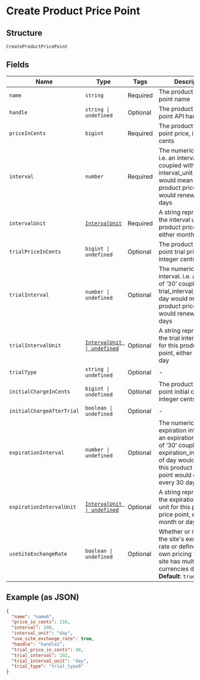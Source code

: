 
# Create Product Price Point

## Structure

`CreateProductPricePoint`

## Fields

| Name | Type | Tags | Description |
|  --- | --- | --- | --- |
| `name` | `string` | Required | The product price point name |
| `handle` | `string \| undefined` | Optional | The product price point API handle |
| `priceInCents` | `bigint` | Required | The product price point price, in integer cents |
| `interval` | `number` | Required | The numerical interval. i.e. an interval of ‘30’ coupled with an interval_unit of day would mean this product price point would renew every 30 days |
| `intervalUnit` | [`IntervalUnit`](../../doc/models/interval-unit.md) | Required | A string representing the interval unit for this product price point, either month or day |
| `trialPriceInCents` | `bigint \| undefined` | Optional | The product price point trial price, in integer cents |
| `trialInterval` | `number \| undefined` | Optional | The numerical trial interval. i.e. an interval of ‘30’ coupled with an trial_interval_unit of day would mean this product price point would renew every 30 days |
| `trialIntervalUnit` | [`IntervalUnit \| undefined`](../../doc/models/interval-unit.md) | Optional | A string representing the trial interval unit for this product price point, either month or day |
| `trialType` | `string \| undefined` | Optional | - |
| `initialChargeInCents` | `bigint \| undefined` | Optional | The product price point initial charge, in integer cents |
| `initialChargeAfterTrial` | `boolean \| undefined` | Optional | - |
| `expirationInterval` | `number \| undefined` | Optional | The numerical expiration interval. i.e. an expiration_interval of ‘30’ coupled with an expiration_interval_unit of day would mean this product price point would expire every 30 days |
| `expirationIntervalUnit` | [`IntervalUnit \| undefined`](../../doc/models/interval-unit.md) | Optional | A string representing the expiration interval unit for this product price point, either month or day |
| `useSiteExchangeRate` | `boolean \| undefined` | Optional | Whether or not to use the site's exchange rate or define your own pricing when your site has multiple currencies defined.<br>**Default**: `true` |

## Example (as JSON)

```json
{
  "name": "name6",
  "price_in_cents": 216,
  "interval": 200,
  "interval_unit": "day",
  "use_site_exchange_rate": true,
  "handle": "handle2",
  "trial_price_in_cents": 48,
  "trial_interval": 102,
  "trial_interval_unit": "day",
  "trial_type": "trial_type0"
}
```

